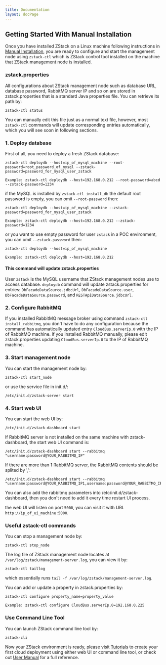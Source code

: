 ```yaml
---
title: Documentation
layout: docPage
---
```


<h2 id="manual">Getting Started With Manual Installation</h2>

Once you have installed ZStack on a Linux machine following instructions in [Manual Installation](../installation/manual.html), you are
ready to configure and start the management node using `zstack-ctl` which is ZStack control tool installed on the machine
that ZStack management node is installed.

### zstack.properties

All configurations about ZStack management node such as database URL, database password, RabbitMQ server IP and so on are stored
in zstack.properties that is a standard Java properties file. You can retrieve its path by:

    zstack-ctl status
    
You can manually edit this file just as a normal text file, however, most `zstack-ctl` commands will update corresponding entries
automatically, which you will see soon in following sections.

### 1. Deploy database

First of all, you need to deploy a fresh ZStack database:

    zstack-ctl deploydb --host=ip_of_mysql_machine --root-password=root_password_of_mysql --zstack-password=password_for_mysql_user_zstack
    
    Example: zstack-ctl deploydb --host=192.168.0.212 --root-password=abcd --zstack-password=1234
    
if the MySQL is installed by `zstack-ctl install_db` the default root password is empty, you can omit `--root-password` then:

    zstack-ctl deploydb --host=ip_of_mysql_machine --zstack-password=password_for_mysql_user_zstack
    
    Example: zstack-ctl deploydb --host=192.168.0.212 --zstack-password=1234
    
or you want to use empty password for user `zstack` in a POC environment, you can omit `--zstack-password` then:

    zstack-ctl deploydb --host=ip_of_mysql_machine 
    
    Example: zstack-ctl deploydb --host=192.168.0.212
    
<div class="bs-callout bs-callout-info">
  <h4>This command will update zstack.properties</h4>
  User <code>zstack</code> is the MySQL username that ZStack management nodes use to access database.
  <code>deploydb</code> command will update zstack.properties for entries: <code>DbFacadeDataSource.jdbcUrl</code>, <code>DbFacadeDataSource.user</code>,
  <code>DbFacadeDataSource.password</code>, and <code>RESTApiDataSource.jdbcUrl</code>.
</div>
    
### 2. Configure RabbitMQ

If you installed RabbitMQ message broker using command `zstack-ctl install_rabbitmq`, you don't have to do any configuration
because the command has automatically updated entry `CloudBus.serverIp.0` with the IP of RabbitMQ machine. If you installed
RabbitMQ manually, please edit zstack.properties updating `CloudBus.serverIp.0` to the IP of RabbitMQ machine.

### 3. Start management node

You can start the management node by:

    zstack-ctl start_node
   
or use the service file in init.d/:

    /etc/init.d/zstack-server start
    
### 4. Start web UI

You can start the web UI by:

    /etc/init.d/zstack-dashboard start
    
If RabbitMQ server is not installed on the same machine with zstack-dashboard, 
the start web UI command is:

    /etc/init.d/zstack-dashboard start --rabbitmq "username:password@YOUR_RABBITMQ_IP"

If there are more than 1 RabbitMQ server, the RabbitMQ contents should be splited by ',':

    /etc/init.d/zstack-dashboard start --rabbitmq "username:password@YOUR_RABBITMQ_IP1,username:password@YOUR_RABBITMQ_IP2"

You can also add the rabbitmq parameters into /etc/init.d/zstack-dashboard, then you don't need to add it
every time restart UI process. 

the web UI will listen on port `5000`, you can visit it with URL `http://ip_of_ui_machine:5000`.

### Useful zstack-ctl commands

You can stop a management node by:

    zstack-ctl stop_node
    
The log file of ZStack management node locates at `/var/log/zstack/management-server.log`, you can view it by:

    zstack-ctl taillog
    
which essentially runs `tail -f /var/log/zstack/management-server.log`.

You can add or update a property in zstack.properties by:
 
    zstack-ctl configure property_name=property_value
    
    Example: zstack-ctl configure CloudBus.serverIp.0=192.168.0.225
    
### Use Command Line Tool

You can launch ZStack command line tool by:

    zstack-cli

Now your ZStack environment is ready, please visit [Tutorials](../tutorials) to create your first cloud deployment
using either web UI or command line tool, or check out [User Manual](http://zdoc.readthedocs.org/en/latest/) for a full reference.

